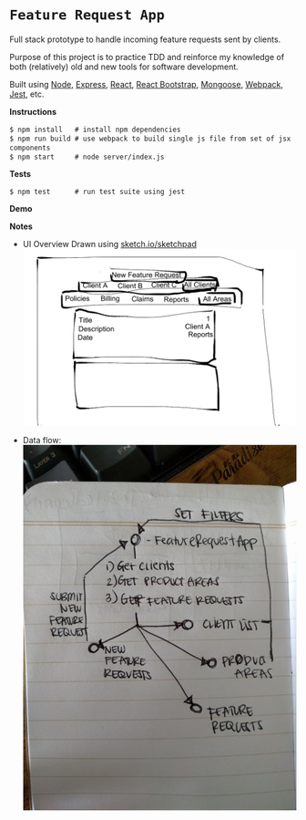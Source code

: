 # `Feature Request App`

Full stack prototype to handle incoming feature requests sent by clients.

Purpose of this project is to practice TDD and reinforce my knowledge of both (relatively) old and new tools for software development.

Built using [Node](https://github.com/nodejs/node), [Express](https://github.com/expressjs/express), [React](https://github.com/facebook/react), [React Bootstrap](https://github.com/react-bootstrap/react-bootstrap), [Mongoose](https://github.com/Automattic/mongoose), [Webpack](https://github.com/webpack/webpack), [Jest](https://github.com/facebook/jest), etc.

**Instructions**
```
$ npm install   # install npm dependencies
$ npm run build # use webpack to build single js file from set of jsx components
$ npm start     # node server/index.js
```

**Tests**
```
$ npm test      # run test suite using jest
```

**Demo**

**Notes**
- UI Overview
Drawn using [sketch.io/sketchpad](https://sketch.io/sketchpad)
![alt tag](https://raw.githubusercontent.com/rjbernaldo/feature-request-prototype/master/wireframe.png)

- Data flow:
![alt tag](https://raw.githubusercontent.com/rjbernaldo/feature-request-prototype/master/dataflow.jpg)
